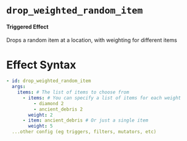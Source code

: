 # `drop_weighted_random_item`
#### Triggered Effect

Drops a random item at a location, with weighting for different items

# Effect Syntax
```yaml
- id: drop_weighted_random_item
  args:
    items: # The list of items to choose from
      - items: # You can specify a list of items for each weight
          - diamond 2
          - ancient_debris 2
        weight: 2
      - item: ancient_debris # Or just a single item
        weight: 5
  ...other config (eg triggers, filters, mutators, etc)
```
